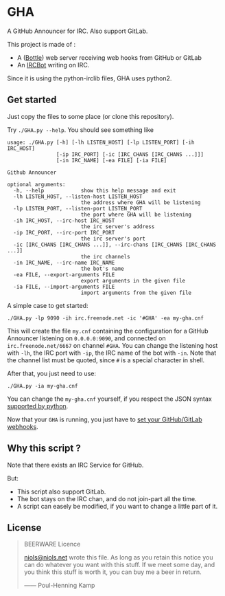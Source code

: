 GHA
===

A GitHub Announcer for IRC. Also support GitLab.

This project is made of :

- A ([Bottle](http://bottlepy.org/docs/dev/index.html)) web server receiving web hooks from GitHub or GitLab
- An [IRCBot](http://sourceforge.net/projects/python-irclib/files/) writing on IRC.

Since it is using the python-irclib files, GHA uses python2.


Get started
-----------

Just copy the files to some place (or clone this repository).

Try `./GHA.py --help`. You should see something like

    usage: ./GHA.py [-h] [-lh LISTEN_HOST] [-lp LISTEN_PORT] [-ih IRC_HOST]
                    [-ip IRC_PORT] [-ic [IRC_CHANS [IRC_CHANS ...]]]
                    [-in IRC_NAME] [-ea FILE] [-ia FILE]
    
    Github Announcer
    
    optional arguments:
      -h, --help            show this help message and exit
      -lh LISTEN_HOST, --listen-host LISTEN_HOST
                            the address where GHA will be listening
      -lp LISTEN_PORT, --listen-port LISTEN_PORT
                            the port where GHA will be listening
      -ih IRC_HOST, --irc-host IRC_HOST
                            the irc server's address
      -ip IRC_PORT, --irc-port IRC_PORT
                            the irc server's port
      -ic [IRC_CHANS [IRC_CHANS ...]], --irc-chans [IRC_CHANS [IRC_CHANS ...]]
                            the irc channels
      -in IRC_NAME, --irc-name IRC_NAME
                            the bot's name
      -ea FILE, --export-arguments FILE
                            export arguments in the given file
      -ia FILE, --import-arguments FILE
                            import arguments from the given file
    
A simple case to get started:

    ./GHA.py -lp 9090 -ih irc.freenode.net -ic '#GHA' -ea my-gha.cnf

This will create the file `my.cnf` containing the configuration for a GitHub Announcer listening on `0.0.0.0:9090`, and connected on `irc.freenode.net/6667` on channel `#GHA`.
You can change the listening host with `-lh`, the IRC port with `-ip`, the IRC name of the bot with `-in`.
Note that the channel list must be quoted, since `#` is a special character in shell.

After that, you just need to use:

    ./GHA.py -ia my-gha.cnf

You can change the `my-gha.cnf` yourself, if you respect the JSON syntax
[supported by python](https://docs.python.org/2/library/json.html).

Now that your `GHA` is running, you just have to
[set your GitHub/GitLab webhooks](https://github.com/Niols/GHA/wiki/Add-a-WebHook).



Why this script ?
-----------------

Note that there exists an IRC Service for GitHub.

But:

- This script also support GitLab.
- The bot stays on the IRC chan, and do not join-part all the time.
- A script can easely be modified, if you want to change a little part of it.


License
-------

> BEERWARE Licence
> 
> <niols@niols.net> wrote this file. As long as you retain this notice you
> can do whatever you want with this stuff. If we meet some day, and you think
> this stuff is worth it, you can buy me a beer in return.
> 
> —— Poul-Henning Kamp

